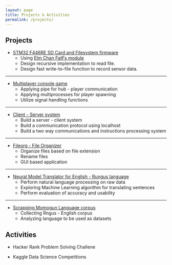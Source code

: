 ```yaml
---
layout: page
title: Projects & Activities
permalink: /projects/
---
```

## Projects

- [STM32 F446RE SD Card and Filesystem firmware](https://github.com/devennn/sd_card_l446re_spi)
  - Using [Elm Chan FatFs module](http://elm-chan.org/fsw/ff/00index_e.html)
  - Design recursive implementation to read file.
  - Design fast write-to-file function to record sensor data.
  
---

- [Multiplayer console game](https://github.com/devennn/multiplayer-hub)
  - Applying pipe for hub - player communication
  - Applying multiprocesses for player spawning
  - Utilize signal handling functions
  
---

- [Client - Server system](https://github.com/devennn/depot-server-client)
  - Build a server - client system
  - Build a communication protocol using localhost
  - Build a two way communications and instructions processing system
  
---

- [Fileorg - File Organizer](https://github.com/devennn/Filorg)
  - Organize files based on file extension
  - Rename files
  - GUI based application

---

- [Neural Model Translator for English - Rungus language](https://github.com/devennn/neural-model-translation)
  - Perform natural language processing on raw data
  - Exploring Machine Learning algorithm for translating sentences
  - Perform evaluation of accuracy and usability
  
---

- [Scrapping Momogun Language corpus](https://github.com/devennn/rungus-language-corpus)
  - Collecting Rngus - English corpus
  - Analyzing language to be used as datasets

## Activities

- Hacker Rank Problem Solving Challene

- Kaggle Data Science Competitions
